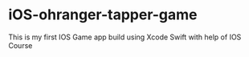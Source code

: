 # iOS-ohranger-tapper-game
This is my first IOS Game app build using Xcode Swift with help of IOS Course 


